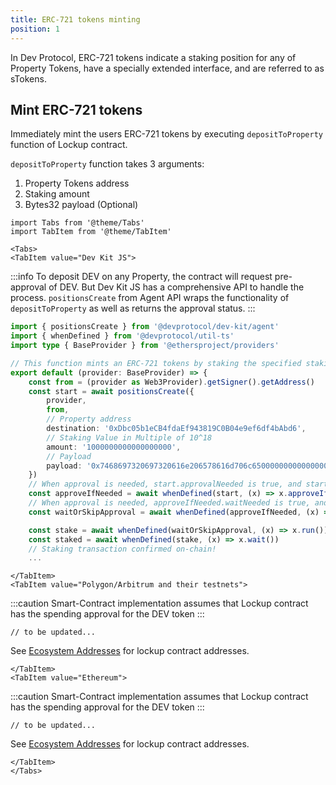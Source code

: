 ```yaml
---
title: ERC-721 tokens minting
position: 1
---
```


In Dev Protocol, ERC-721 tokens indicate a staking position for any of Property Tokens, have a specially extended interface, and are referred to as sTokens.

## Mint ERC-721 tokens

Immediately mint the users ERC-721 tokens by executing `depositToProperty` function of Lockup contract.

`depositToProperty` function takes 3 arguments:

1. Property Tokens address
2. Staking amount
3. Bytes32 payload (Optional)

```mdx-code-block
import Tabs from '@theme/Tabs'
import TabItem from '@theme/TabItem'

<Tabs>
<TabItem value="Dev Kit JS">
```

:::info
To deposit DEV on any Property, the contract will request pre-approval of DEV. But Dev Kit JS has a comprehensive API to handle the process. `positionsCreate` from Agent API wraps the functionality of `depositToProperty` as well as returns the approval status.
:::

```ts
import { positionsCreate } from '@devprotocol/dev-kit/agent'
import { whenDefined } from '@devprotocol/util-ts'
import type { BaseProvider } from '@ethersproject/providers'

// This function mints an ERC-721 tokens by staking the specified staking amount to specified property, and returns the new tokenId.
export default (provider: BaseProvider) => {
	const from = (provider as Web3Provider).getSigner().getAddress()
	const start = await positionsCreate({
		provider,
		from,
		// Property address
		destination: '0xDbc05b1eCB4fdaEf943819C0B04e9ef6df4bAbd6',
		// Staking Value in Multiple of 10^18
		amount: '1000000000000000000',
		// Payload
		payload: '0x7468697320697320616e206578616d706c650000000000000000000000000000'
	})
	// When approval is needed, start.approvalNeeded is true, and start.approveIfNeeded does send the approval transaction. When approval is not needed, start.approvalNeeded is false, and start.approveIfNeeded does not send anything
	const approveIfNeeded = await whenDefined(start, (x) => x.approveIfNeeded())
	// When approval is needed, approveIfNeeded.waitNeeded is true, and start.waitOrSkipApproval does wait until confirmed the transaction. When approval is not needed, approveIfNeeded.waitNeeded is false, and start.waitOrSkipApproval does not do anything and resolve immediately
	const waitOrSkipApproval = await whenDefined(approveIfNeeded, (x) => x.waitOrSkipApproval())

	const stake = await whenDefined(waitOrSkipApproval, (x) => x.run())
	const staked = await whenDefined(stake, (x) => x.wait())
	// Staking transaction confirmed on-chain!
	...
```

```mdx-code-block
</TabItem>
<TabItem value="Polygon/Arbitrum and their testnets">
```

:::caution
Smart-Contract implementation assumes that Lockup contract has the spending approval for the DEV token
:::

```solidity
// to be updated...
```

See [Ecosystem Addresses](../../ecosystem-addresses.md) for lockup contract addresses.

```mdx-code-block
</TabItem>
<TabItem value="Ethereum">
```

:::caution
Smart-Contract implementation assumes that Lockup contract has the spending approval for the DEV token
:::

```solidity
// to be updated...
```

See [Ecosystem Addresses](../../ecosystem-addresses.md) for lockup contract addresses.

```mdx-code-block
</TabItem>
</Tabs>
```
